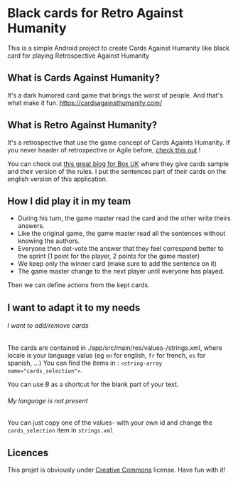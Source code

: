 # Black cards for Retro Against Humanity

This is a simple Android project to create Cards Against Humanity like black card for playing Retrospective Against Humanity

## What is Cards Against Humanity?

It's a dark humored card game that brings the worst of people. And that's what make it fun.
https://cardsagainsthumanity.com/

## What is Retro Against Humanity?

It's a retrospective that use the game concept of Cards Againts Humanity.
If you never header of retrospective or Agile before, [check this out](https://www.scrum.org/resources/what-is-a-sprint-retrospective) !

You can check out [this great blog for Box UK](https://www.boxuk.com/insight/retros-against-humanity/) where they give cards sample and their version of the rules.
I put the sentences part of their cards on the english version of this application.

## How I did play it in my team

* During his turn, the game master read the card and the other write theirs answers.
* Like the original game, the game master read all the sentences without knowing the authors.
* Everyone then dot-vote the answer that they feel correspond better to the sprint (1 point for the player, 2 points for the game master)
* We keep only the winner card (make sure to add the sentence on it)
* The game master change to the next player until everyone has played.

Then we can define actions from the kept cards.

## I want to adapt it to my needs

###### I want to add/remove cards
The cards are contained in ./app/src/main/res/values-<locale>/strings.xml, where locale is your language value (eg `en` for english, `fr` for french, `es` for spanish, ...)
You can find the items in : `<string-array name="cards_selection">`.

You can use _B_ as a shortcut for the blank part of your text.

###### My language is not present
You can just copy one of the values-<locale> with your own id and change the `cards_selection` item in `strings.xml`

## Licences

This projet is obviously under [Creative Commons](https://creativecommons.org/licenses/by-nc-sa/2.0/) license.
Have fun with it!